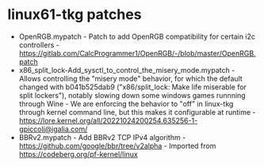 # linux61-tkg patches

- OpenRGB.mypatch - Patch to add OpenRGB compatibility for certain i2c controllers - https://gitlab.com/CalcProgrammer1/OpenRGB/-/blob/master/OpenRGB.patch
- x86_split_lock-Add_sysctl_to_control_the_misery_mode.mypatch - Allows controlling the "misery mode" behavior, for which the default changed with b041b525dab9 ("x86/split_lock: Make life miserable for split lockers"), notably slowing down some windows games runnning through Wine - We are enforcing the behavior to "off" in linux-tkg through kernel command line, but this makes it configurable at runtime -  https://lore.kernel.org/all/20221024200254.635256-1-gpiccoli@igalia.com/
- BBRv2.mypatch - Add BBRv2 TCP IPv4 algorithm - https://github.com/google/bbr/tree/v2alpha - Imported from https://codeberg.org/pf-kernel/linux
